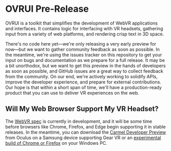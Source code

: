 # OVRUI Pre-Release

OVRUI is a toolkit that simplifies the development of WebVR applications and interfaces. It contains logic for interfacing with VR headsets, gathering input from a variety of web platforms, and rendering crisp text in 3D space.

There's no code here yet—we're only releasing a very early preview for now—but we want to gather community feedback as soon as possible. In the meantime, we're using the issues tracker on this repository to get your input on bugs and documentation as we prepare for a full release. It may be a bit unorthodox, but we want to get this preview in the hands of developers as soon as possible, and GitHub issues are a great way to collect feedback from the community. On our end, we're actively working to solidify APIs, improve the developer experience, and prepare for external contributions. Our hope is that within a short span of time, we'll have a production-ready product that you can use to deliver VR experiences on the web.

## Will My Web Browser Support My VR Headset?

The [WebVR spec](https://w3c.github.io/webvr/) is currently in development, and it will be some time before browsers like Chrome, Firefox, and Edge begin supporting it in stable releases. In the meantime, you can download the [Carmel Developer Preview](https://www.oculus.com/experiences/gear-vr/1290985657630933/) from Oculus on a Samsung device supporting Gear VR or an [experimental build of Chrome or Firefox](https://webvr.info/) on your Windows PC.
